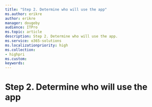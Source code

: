 ```yaml
---
title: "Step 2. Determine who will use the app"
ms.author: erikre
author: erikre
manager: dougeby
audience: ITPro
ms.topic: article
description: Step 2. Determine who will use the app.
ms.service: o365-solutions
ms.localizationpriority: high
ms.collection:
- highpri
ms.custom:
keywords:
---
```


# Step 2. Determine who will use the app
